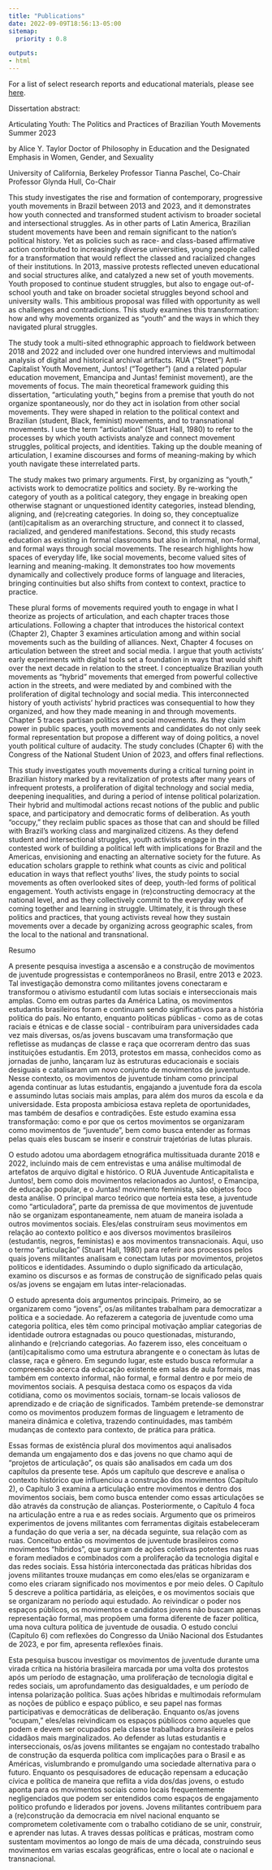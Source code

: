 ```yaml
---
title: "Publications"
date: 2022-09-09T18:56:13-05:00
sitemap:
  priority : 0.8

outputs:
- html
---
```


For a list of select research reports and educational materials, please see [here](/select-research-reports).




Dissertation abstract: 

Articulating Youth: The Politics and Practices of Brazilian Youth Movements
Summer 2023

by
Alice Y. Taylor
Doctor of Philosophy in Education and the Designated Emphasis in Women, Gender, and Sexuality

University of California, Berkeley
Professor Tianna Paschel, Co-Chair
Professor Glynda Hull, Co-Chair
 
This study investigates the rise and formation of contemporary, progressive youth movements in Brazil between 2013 and 2023, and it demonstrates how youth connected and transformed student activism to broader societal and intersectional struggles. As in other parts of Latin America, Brazilian student movements have been and remain significant to the nation’s political history. Yet as policies such as race- and class-based affirmative action contributed to increasingly diverse universities, young people called for a transformation that would reflect the classed and racialized changes of their institutions. In 2013, massive protests reflected uneven educational and social structures alike, and catalyzed a new set of youth movements. Youth proposed to continue student struggles, but also to engage out-of-school youth and take on broader societal struggles beyond school and university walls. This ambitious proposal was filled with opportunity as well as challenges and contradictions. This study examines this transformation: how and why movements organized as “youth” and the ways in which they navigated plural struggles. 

The study took a multi-sited ethnographic approach to fieldwork between 2018 and 2022 and included over one hundred interviews and multimodal analysis of digital and historical archival artifacts. RUA (“Street”) Anti-Capitalist Youth Movement, Juntos! (“Together”) (and a related popular education movement, Emancipa and Juntas! feminist movement), are the movements of focus. The main theoretical framework guiding this dissertation, “articulating youth,” begins from a premise that youth do not organize spontaneously, nor do they act in isolation from other social movements. They were shaped in relation to the political context and Brazilian (student, Black, feminist) movements, and to transnational movements. I use the term “articulation” (Stuart Hall, 1980) to refer to the processes by which youth activists analyze and connect movement struggles, political projects, and identities. Taking up the double meaning of articulation, I examine discourses and forms of meaning-making by which youth navigate these interrelated parts. 

The study makes two primary arguments. First, by organizing as “youth,” activists work to democratize politics and society. By re-working the category of youth as a political category, they engage in breaking open otherwise stagnant or unquestioned identity categories, instead blending, aligning, and (re)creating categories. In doing so, they conceptualize (anti)capitalism as an overarching structure, and connect it to classed, racialized, and gendered manifestations. Second, this study recasts education as existing in formal classrooms but also in informal, non-formal, and formal ways through social movements. The research highlights how spaces of everyday life, like social movements, become valued sites of learning and meaning-making. It demonstrates too how movements dynamically and collectively produce forms of language and literacies, bringing continuities but also shifts from context to context, practice to practice.

These plural forms of movements required youth to engage in what I theorize as projects of articulation, and each chapter traces those articulations. Following a chapter that introduces the historical context (Chapter 2), Chapter 3 examines articulation among and within social movements such as the building of alliances. Next, Chapter 4 focuses on articulation between the street and social media. I argue that youth activists’ early experiments with digital tools set a foundation in ways that would shift over the next decade in relation to the street. I conceptualize Brazilian youth movements as “hybrid” movements that emerged from powerful collective action in the streets, and were mediated by and combined with the proliferation of digital technology and social media. This interconnected history of youth activists’ hybrid practices was consequential to how they organized, and how they made meaning in and through movements. Chapter 5 traces partisan politics and social movements. As they claim power in public spaces, youth movements and candidates do not only seek formal representation but propose a different way of doing politics, a novel youth political culture of audacity. The study concludes (Chapter 6) with the Congress of the National Student Union of 2023, and offers final reflections. 

This study investigates youth movements during a critical turning point in Brazilian history marked by a revitalization of protests after many years of infrequent protests, a proliferation of digital technology and social media, deepening inequalities, and during a period of intense political polarization. Their hybrid and multimodal actions recast notions of the public and public space, and participatory and democratic forms of deliberation. As youth “occupy,” they reclaim public spaces as those that can and should be filled with Brazil’s working class and marginalized citizens. As they defend student and intersectional struggles, youth activists engage in the contested work of building a political left with implications for Brazil and the Americas, envisioning and enacting an alternative society for the future. As education scholars grapple to rethink what counts as civic and political education in ways that reflect youths’ lives, the study points to social movements as often overlooked sites of deep, youth-led forms of political engagement. Youth activists engage in (re)constructing democracy at the national level, and as they collectively commit to the everyday work of coming together and learning in struggle. Ultimately, it is through these politics and practices, that young activists reveal how they sustain movements over a decade by organizing across geographic scales, from the local to the national and transnational.   

Resumo  

A presente pesquisa investiga a ascensão e a construção de movimentos de juventude progressistas e contemporâneos no Brasil, entre 2013 e 2023. Tal investigação demonstra como militantes jovens conectaram e transformou o ativismo estudantil com lutas sociais e interseccionais mais amplas. Como em outras partes da América Latina, os movimentos estudantis brasileiros foram e continuam sendo significativos para a história política do país. No entanto, enquanto políticas públicas - como as de cotas raciais e étnicas e de classe social - contribuíram para universidades cada vez mais diversas, os/as jovens buscavam uma transformação que refletisse as mudanças de classe e raça que ocorreram dentro das suas instituições estudantis. Em 2013, protestos em massa, conhecidos como as jornadas de junho, lançaram luz às estruturas educacionais e sociais desiguais e catalisaram um novo conjunto de movimentos de juventude. Nesse contexto, os movimentos de juventude tinham como principal agenda continuar as lutas estudantis, engajando a juventude fora da escola e assumindo lutas sociais mais amplas, para além dos muros da escola e da universidade. Esta proposta ambiciosa estava repleta de oportunidades, mas também de desafios e contradições. Este estudo examina essa transformação: como e por que os certos movimentos se organizaram como movimentos de “juventude”, bem como busca entender as formas pelas quais eles buscam se inserir e construir trajetórias de lutas plurais.

O estudo adotou uma abordagem etnográfica multissituada durante 2018 e 2022, incluindo mais de cem entrevistas e uma análise multimodal de artefatos de arquivo digital e histórico. O RUA Juventude Anticapitalista e Juntos!, bem como dois movimentos relacionados ao Juntos!, o Emancipa, de educação popular, e o Juntas! movimento feminista, são objetos foco desta análise. O principal marco teórico que norteia esta tese, a juventude como “articuladora”, parte da premissa de que movimentos de juventude não se organizam espontaneamente, nem atuam de maneira isolada a outros movimentos sociais. Eles/elas construíram seus movimentos em relação ao contexto político e aos diversos movimentos brasileiros (estudantis, negros, feministas) e aos movimentos transnacionais. Aqui, uso o termo “articulação” (Stuart Hall, 1980) para referir aos processos pelos quais jovens militantes analisam e conectam lutas por movimentos, projetos políticos e identidades. Assumindo o duplo significado da articulação, examino os discursos e as formas de construção de significado pelas quais os/as jovens se engajam em lutas inter-relacionadas.

O estudo apresenta dois argumentos principais. Primeiro, ao se organizarem como “jovens”, os/as militantes trabalham para democratizar a política e a sociedade. Ao refazerem a categoria de juventude como uma categoria política, eles têm como principal motivação ampliar categorias de identidade outrora estagnadas ou pouco questionadas, misturando, alinhando e (re)criando categorias. Ao fazerem isso, eles conceituam o (anti)capitalismo como uma estrutura abrangente e o conectam às lutas de classe, raça e gênero. Em segundo lugar, este estudo busca reformular a compreensão acerca da educação existente em salas de aula formais, mas também em contexto informal, não formal, e formal dentro e por meio de movimentos sociais. A pesquisa destaca como os espaços da vida cotidiana, como os movimentos sociais, tornam-se locais valiosos de aprendizado e de criação de significados. Também pretende-se demonstrar como os movimentos produzem formas de linguagem e letramento de maneira dinâmica e coletiva, trazendo continuidades, mas também mudanças de contexto para contexto, de prática para prática.

Essas formas de existência plural dos movimentos aqui analisados demanda um engajamento dos e das jovens no que chamo aqui de “projetos de articulação”, os quais são analisados em cada um dos capítulos da presente tese. Após um capítulo que descreve e analisa o contexto histórico que influenciou a construção dos movimentos (Capítulo 2), o Capítulo 3 examina a articulação entre movimentos e dentro dos movimentos sociais, bem como busca entender como essas articulações se dão através da construção de alianças. Posteriormente, o Capítulo 4 foca na articulação entre a rua e as redes sociais. Argumento que os primeiros experimentos de jovens militantes com ferramentas digitais estabeleceram a fundação do que veria a ser, na década seguinte, sua relação com as ruas. Conceituo então os movimentos de juventude brasileiros como movimentos “híbridos”, que surgiram de ações coletivas potentes nas ruas e foram mediados e combinados com a proliferação da tecnologia digital e das redes sociais. Essa história interconectada das práticas híbridas dos jovens militantes trouxe mudanças em como eles/elas se organizaram e como eles criaram significado nos movimentos e por meio deles. O Capítulo 5 descreve a política partidária, as eleições, e os movimentos sociais que se organizaram no período aqui estudado. Ao reivindicar o poder nos espaços públicos, os movimentos e candidatos jovens não buscam apenas representação formal, mas propõem uma forma diferente de fazer política, uma nova cultura política de juventude de ousadia. O estudo conclui (Capítulo 6) com reflexões do Congresso da União Nacional dos Estudantes de 2023, e por fim, apresenta reflexões finais.

Esta pesquisa buscou investigar os movimentos de juventude durante uma virada crítica na história brasileira marcada por uma volta dos protestos após um período de estagnação, uma proliferação de tecnologia digital e redes sociais, um aprofundamento das desigualdades, e um período de intensa polarização política. Suas ações híbridas e multimodais reformulam as noções de público e espaço público, e seu papel nas formas participativas e democráticas de deliberação. Enquanto os/as jovens “ocupam,” eles/elas reivindicam os espaços públicos como aqueles que podem e devem ser ocupados pela classe trabalhadora brasileira e pelos cidadãos mais marginalizados. Ao defender as lutas estudantis e interseccionais, os/as jovens militantes se engajam no contestado trabalho de construção da esquerda política com implicações para o Brasil e as Américas, vislumbrando e promulgando uma sociedade alternativa para o futuro. Enquanto os pesquisadores de educação repensam a educação cívica e política de maneira que reflita a vida dos/das jovens, o estudo aponta para os movimentos sociais como locais frequentemente negligenciados que podem ser entendidos como espaços de engajamento político profundo e liderados por jovens. Jovens militantes contribuem para a (re)construção da democracia em nível nacional enquanto se comprometem coletivamente com o trabalho cotidiano de se unir, construir, e aprender nas lutas. A traves dessas políticas e práticas, mostram como sustentam movimentos ao longo de mais de uma década, construindo seus movimentos em varias escalas geográficas, entre o local ate o nacional e transnacional. 
